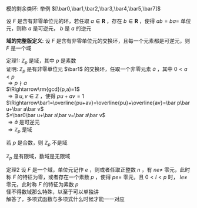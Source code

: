 模的剩余类环: 举例 $[\bar0,\bar1,\bar2,\bar3,\bar4,\bar5,\bar7]$  
  
设 $F$ 是含有非零单位元的环，若任取 $a\in\mathbf R$ ，存在 $b\in\mathbf R$ ，使得 $ab=ba=$ 单位元，则称 $a$ 是可逆元， $b$ 是 $a$ 的逆元  
  
**域的完整版定义**: 设 $F$ 是含有非零单位元的交换环，且每一个元素都是可逆元，则 $F$ 是一个域  
  
定理1:  $\mathbb Z_p$ 是域，其中 $p$ 是素数  
证明:  $\mathbb Z_p$ 是有非零单位元 $\bar1$ 的交换环，任取一个非零元素 $\bar a$ ，其中 $0<a<p$  
 $\Rightarrow p\nmid a$  
 $\Rightarrow\rm{gcd}(p,a)=1$  
 $\Rightarrow\exists\ u,v\in\mathbb Z$ ，使得 $pu+av=1$  
 $\Rightarrow\bar1=\overline{pu+av}=\overline{pu}+\overline{av}=\bar p\bar u+\bar a\bar v$  
 $=\bar0\bar u+\bar a\bar v=\bar a\bar v$  
 $\Rightarrow\bar a$ 是可逆元  
 $\Rightarrow\mathbb Z_p$ 是域  
  
若 $p$ 是合数，则 $\mathbb Z_p$ 不是域  
  
 $\mathbb Z_p$ 是有限域，数域是无限域  
  
定理2 设 $F$ 是一个域，单位元记作 $e$ ，则或者任取正整数 $n$ ，有 $ne\neq$ 零元，此时称 $F$ 的特征为零，或者存在一个素数 $p$ ，使得 $pe=$ 零元，且 $0<l<p$ 时， $le\neq$ 零元，此时称 $F$ 的特征为素数 $p$  
怪不得数域那么特殊，以至于可以单独讲  
解答了，多项式函数与多项式什么时候才能一一对应  
